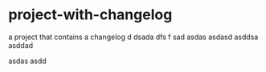 # project-with-changelog
a project that contains a changelog
d
dsada
dfs
f
sad
asdas
asdasd
asddsa
asddad

asdas
asdd
